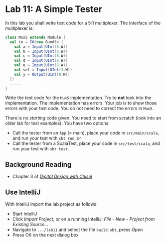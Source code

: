 # Lab 11: A Simple Tester

In this lab you shall write test code for a 5:1 multiplexer. The interface
of the multiplexer is:

```scala
class Mux5 extends Module {
  val io = IO(new Bundle {
    val a = Input(UInt(8.W))
    val b = Input(UInt(8.W))
    val c = Input(UInt(8.W))
    val d = Input(UInt(8.W))
    val e = Input(UInt(8.W))
    val sel = Input(UInt(3.W))
    val y = Output(UInt(8.W))
  })
  .....
}
```

Write the test code for the ```Mux5``` implementation. Try to **not**
look into the implementation. The implementation has errors.
Your job is to show those errors with your test code. You do not
need to correct the errors in ```Mux5```.

There is no *starting* code given. You need to start from scratch
(look into an older lab for test examples). You have two options:

 * Call the tester from an ```App``` (= main), place your code
in ```src/main/scala```, and run your test with ```sbt run```, or
 * Call the tester from a ScalaTest, place your code
   in ```src/test/scala```, and run your test with ```sbt test```.

## Background Reading

 * Chapter 3 of
*[Digital Design with Chisel](http://www.imm.dtu.dk/~masca/chisel-book.html)*

## Use IntelliJ

With IntelliJ import the lab project as follows:

 * Start IntelliJ
 * Click *Import Project*, or on a running IntelliJ: *File - New -
Project from Existing Source...*
 * Navigate to ```.../lab11``` and select the file ```build.sbt```, press *Open*
 * Press OK on the next dialog box

